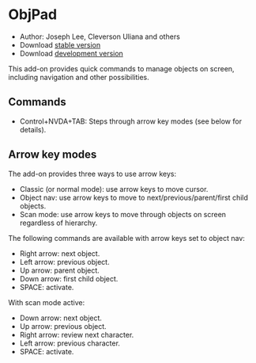 # ObjPad #

* Author: Joseph Lee, Cleverson Uliana and others
* Download [stable version][1]
* Download [development version][2]

This add-on provides quick commands to manage objects on screen, including navigation and other possibilities.

## Commands

* Control+NVDA+TAB: Steps through arrow key modes (see below for details).

## Arrow key modes
The add-on provides three ways to use arrow keys:

* Classic (or normal mode): use arrow keys to move cursor.
* Object nav: use arrow keys to move to next/previous/parent/first child objects.
* Scan mode: use arrow keys to move through objects on screen regardless of hierarchy.

The following commands are available with arrow keys set to object nav:

* Right arrow: next object.
* Left arrow: previous object.
* Up arrow: parent object.
* Down arrow: first child object.
* SPACE: activate.

With scan mode active:

* Down arrow: next object.
* Up arrow: previous object.
* Right arrow: review next character.
* Left arrow: previous character.
* SPACE: activate.

[1]: http://addons.nvda-project.org/files/get.php?file=objPad

[2]: http://addons.nvda-project.org/files/get.php?file=objPad-dev
